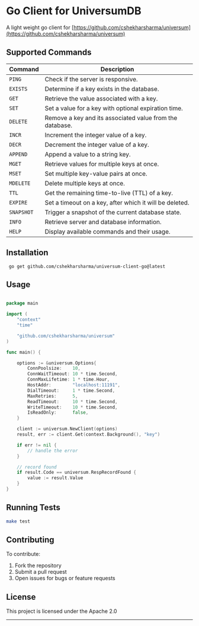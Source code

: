 # Go Client for UniversumDB

A light weight go client for [https://github.com/cshekharsharma/universum](https://github.com/cshekharsharma/universum)


## Supported Commands

| Command       | Description                                           |
|---------------|-------------------------------------------------------|
| `PING`        | Check if the server is responsive.                    |
| `EXISTS`      | Determine if a key exists in the database.            |
| `GET`         | Retrieve the value associated with a key.             |
| `SET`         | Set a value for a key with optional expiration time.  |
| `DELETE`      | Remove a key and its associated value from the database. |
| `INCR`        | Increment the integer value of a key.                 |
| `DECR`        | Decrement the integer value of a key.                 |
| `APPEND`      | Append a value to a string key.                       |
| `MGET`        | Retrieve values for multiple keys at once.            |
| `MSET`        | Set multiple key-value pairs at once.                 |
| `MDELETE`     | Delete multiple keys at once.                         |
| `TTL`         | Get the remaining time-to-live (TTL) of a key.        |
| `EXPIRE`      | Set a timeout on a key, after which it will be deleted. |
| `SNAPSHOT`    | Trigger a snapshot of the current database state.     |
| `INFO`        | Retrieve server and database information.             |
| `HELP`        | Display available commands and their usage.           |


## Installation

```
 go get github.com/cshekharsharma/universum-client-go@latest
```

## Usage 

```go

package main

import (
	"context"
	"time"

	"github.com/cshekharsharma/universum"
)

func main() {

	options := &universum.Options{
		ConnPoolsize:    10,
		ConnWaitTimeout: 10 * time.Second,
		ConnMaxLifetime: 1 * time.Hour,
		HostAddr:        "localhost:11191",
		DialTimeout:     1 * time.Second,
		MaxRetries:      5,
		ReadTimeout:     10 * time.Second,
		WriteTimeout:    10 * time.Second,
		IsReadOnly:      false,
	}

	client := universum.NewClient(options)
	result, err := client.Get(context.Background(), "key")

	if err != nil {
		// handle the error
	}

	// record found
	if result.Code == universum.RespRecordFound {
		value := result.Value
	}
}


```

## Running Tests
```bash
make test
```

## Contributing

To contribute:
1. Fork the repository
2. Submit a pull request
3. Open issues for bugs or feature requests

## License

This project is licensed under the Apache 2.0

----
